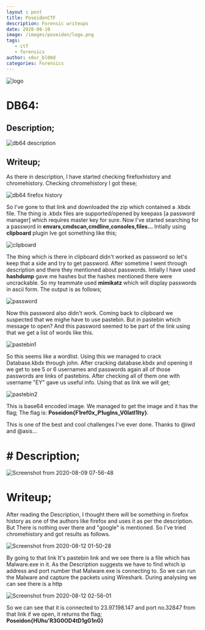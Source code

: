 ```yaml
---
layout : post
title: PoseidonCTF
description: Forensic writeups
date: 2020-08-10
image: /images/poseidon/logo.png
tags:
   - ctf
   - forensics
author: s0ur_bl00d
categories: Forensics
---
```

![logo](/images/poseidon/logo.png)
# DB64:

## Description;
![db64 description](https://user-images.githubusercontent.com/47820151/91738545-40badd80-ebce-11ea-96fe-1fd7e409503e.png)


## Writeup;

As there in description, I have started checking firefoxhistory and chromehistory.
Checking chromehistory I got these;

![db64 firefox history](https://user-images.githubusercontent.com/47820151/91738781-a4450b00-ebce-11ea-9e7e-63106c773f98.png)


So I've gone to that link and downloaded the zip which contained a .kbdx file.
The thing is .kbdx files are supported/opened by keepass [a password manager] which requires master key for sure.
Now I've started searching for a password in **envars,cmdscan,cmdline,consoles,files...**
Intially using **clipboard** plugin Ive got something like this;

![clipboard](https://user-images.githubusercontent.com/47820151/91738873-c2127000-ebce-11ea-89a5-888ea95517cc.png)

The thing which is there in clipboard didn't worked as password so let's keep that a side and try to get password.
After sometime I went through description and there they mentioned about passwords.
Intially I have used **hashdump** gave me hashes but the hashes mentioned there were uncrackable.
So my teammate used **mimikatz** which will display passwords in ascii form.
The output is as follows;

![password](https://user-images.githubusercontent.com/47820151/91738974-e2422f00-ebce-11ea-812a-2b6173f44a5c.jpeg)

Now this password also didn't work. Coming back to clipboard we suspected that we mighe have to use pastebin.
But in pastebin which message to open? And this password seemed to be part of the link using that we get a list of words like this.

![pastebin1](https://user-images.githubusercontent.com/47820151/91739047-fede6700-ebce-11ea-968a-f3d438b432a2.png)

So this seems like a wordlist. Using this we managed to crack Database.kbdx through john.
After cracking database.kbdx and opening it we get to see 5 or 6 usernames and passwords again all of those passwords are links of pastebins. 
After checking all of them one with username "EY" gave us useful info. Using that as link we will get;

![pastebin2](https://user-images.githubusercontent.com/47820151/91739131-1ddcf900-ebcf-11ea-8c86-363a39ac4a93.png)

This is base64 encoded image. We managed to get the image and it has the flag;
The flag is: **Poseidon{F1ref0x_P1ugIns_V0latI1Ity}**.

This is one of the best and cool challenges I've ever done.
Thanks to @iwd and @asis...

# # Description;

![Screenshot from 2020-08-09 07-56-48](https://user-images.githubusercontent.com/47820151/89735490-b55b8b80-da17-11ea-9b29-9268372b11b6.png)

# Writeup;

After reading the Description, I thought there will be something in firefox history as one of the authors like firefox and uses it as per the description.
But There is nothing over there and "google" is mentioned. So I've tried chromehistory and got results as follows. 

![Screenshot from 2020-08-12 01-50-28](https://user-images.githubusercontent.com/47820151/89995547-75c2b880-dc3e-11ea-8493-1c83936e9749.png)

By going to that link It's pastebin link and we see there is a file which has Malware.exe in it.
As the Description suggests we have to find which ip address and port number that Malware.exe is connecting to.
So we can run the Malware and capture the packets using Wireshark.
During analysing we can see there is a http

![Screenshot from 2020-08-12 02-56-01](https://user-images.githubusercontent.com/47820151/90002372-6eec7380-dc47-11ea-9151-054ab0b77ce2.png)

So we can see that it is connected to 23.97.198.147 and port no.32847
from that link if we open, it returns the flag; **Poseidon{HUhu'R3G0OD4tD1gG1nG}**
